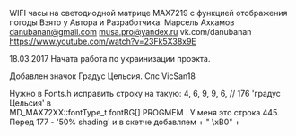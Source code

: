 


WIFI часы на светодиодной матрице MAX7219 с функцией отображения погоды
Взято у 
Автора и Разработчика: Марсель Ахкамов
danubanan@gmail.com
musa.pro@yandex.ru
vk.com/danubanan
https://www.youtube.com/watch?v=23Fk5X38x9E


18.03.2017
Начата работа по украинизации проэкта.

Добавлен значок Градус Цельсия.
Спс  VicSan18 

Нужно в Fonts.h исправить строку  на такую:   4, 6, 9, 9, 6,                    // 176 'градус Цельсия' в  
MD_MAX72XX::fontType_t fontBG[] PROGMEM . У меня это строка 445. Перед 177 - '50% shading'
и в скетче добавляем + " \xB0" +

